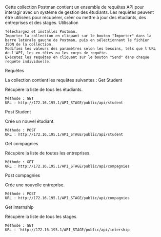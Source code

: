 Cette collection Postman contient un ensemble de requêtes API pour interagir avec un système de gestion des étudiants. Les requêtes peuvent être utilisées pour récupérer, créer ou mettre à jour des étudiants, des entreprises et des stages.
Utilisation

    Téléchargez et installez Postman.
    Importez la collection en cliquant sur le bouton "Importer" dans la barre latérale gauche de Postman, puis en sélectionnant le fichier JSON de la collection.
    Modifiez les valeurs des paramètres selon les besoins, tels que l'URL de l'API, les en-têtes ou les corps de requête.
    Exécutez les requêtes en cliquant sur le bouton "Send" dans chaque requête individuelle.

Requêtes

La collection contient les requêtes suivantes :
Get Student

Récupère la liste de tous les étudiants.

    Méthode : GET
    URL : http://172.16.195.1/API_STAGE/public/api/student

Post Student

Crée un nouvel étudiant.

    Méthode : POST
    URL : http://172.16.195.1/API_STAGE/public/api/student

Get compagnies

Récupère la liste de toutes les entreprises.

    Méthode : GET
    URL : http://172.16.195.1/API_STAGE/public/api/compagnies

Post compagnies

Crée une nouvelle entreprise.

    Méthode : POST
    URL : http://172.16.195.1/API_STAGE/public/api/compagnies

Get Internship

Récupère la liste de tous les stages.

    Méthode : GET
    URL : `http://172.16.195.1/API_STAGE/public/api/intership
